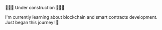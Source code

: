 🚧🚧🚧 Under construction 🚧🚧🚧

I'm currently learning about blockchain and smart contracts development.
Just began this journey! 🚀

<!---
- 👋 Hi, I’m @glorin-aran
- 👀 I’m interested in ...
- 🌱 I’m currently learning ...
- 💞️ I’m looking to collaborate on ...
- 📫 How to reach me ...
- 😄 Pronouns: ...
- ⚡ Fun fact: ...
--->
<!---
glorin-aran/glorin-aran is a ✨ special ✨ repository because its `README.md` (this file) appears on your GitHub profile.
You can click the Preview link to take a look at your changes.
--->
